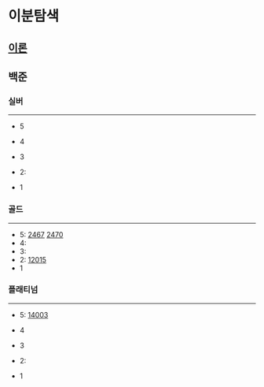 # 이분탐색
## [이론]()
## 백준

### 실버

---

- 5
- 4
- 3
- 2:

- 1

### 골드

---

- 5:
[2467](%ED%88%AC%ED%8F%AC%EC%9D%B8%ED%84%B0%2F2467.md)
[2470](%ED%88%AC%ED%8F%AC%EC%9D%B8%ED%84%B0%2F2470%2F2470.md)
- 4:
- 3:
- 2:
[12015](12015%2F12015.md)
- 1


### 플래티넘

---

- 5:
[14003](14003%2F14003.md)
- 4
- 3
- 2:

- 1
